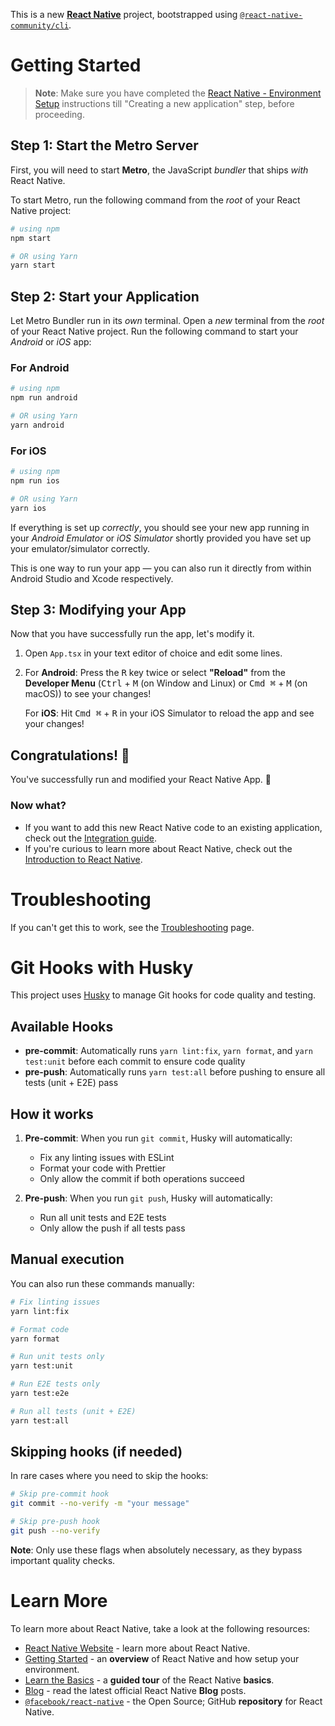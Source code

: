 This is a new [**React Native**](https://reactnative.dev) project, bootstrapped using [`@react-native-community/cli`](https://github.com/react-native-community/cli).

# Getting Started

>**Note**: Make sure you have completed the [React Native - Environment Setup](https://reactnative.dev/docs/environment-setup) instructions till "Creating a new application" step, before proceeding.

## Step 1: Start the Metro Server

First, you will need to start **Metro**, the JavaScript _bundler_ that ships _with_ React Native.

To start Metro, run the following command from the _root_ of your React Native project:

```bash
# using npm
npm start

# OR using Yarn
yarn start
```

## Step 2: Start your Application

Let Metro Bundler run in its _own_ terminal. Open a _new_ terminal from the _root_ of your React Native project. Run the following command to start your _Android_ or _iOS_ app:

### For Android

```bash
# using npm
npm run android

# OR using Yarn
yarn android
```

### For iOS

```bash
# using npm
npm run ios

# OR using Yarn
yarn ios
```

If everything is set up _correctly_, you should see your new app running in your _Android Emulator_ or _iOS Simulator_ shortly provided you have set up your emulator/simulator correctly.

This is one way to run your app — you can also run it directly from within Android Studio and Xcode respectively.

## Step 3: Modifying your App

Now that you have successfully run the app, let's modify it.

1. Open `App.tsx` in your text editor of choice and edit some lines.
2. For **Android**: Press the <kbd>R</kbd> key twice or select **"Reload"** from the **Developer Menu** (<kbd>Ctrl</kbd> + <kbd>M</kbd> (on Window and Linux) or <kbd>Cmd ⌘</kbd> + <kbd>M</kbd> (on macOS)) to see your changes!

   For **iOS**: Hit <kbd>Cmd ⌘</kbd> + <kbd>R</kbd> in your iOS Simulator to reload the app and see your changes!

## Congratulations! :tada:

You've successfully run and modified your React Native App. :partying_face:

### Now what?

- If you want to add this new React Native code to an existing application, check out the [Integration guide](https://reactnative.dev/docs/integration-with-existing-apps).
- If you're curious to learn more about React Native, check out the [Introduction to React Native](https://reactnative.dev/docs/getting-started).

# Troubleshooting

If you can't get this to work, see the [Troubleshooting](https://reactnative.dev/docs/troubleshooting) page.

# Git Hooks with Husky

This project uses [Husky](https://typicode.github.io/husky/) to manage Git hooks for code quality and testing.

## Available Hooks

- **pre-commit**: Automatically runs `yarn lint:fix`, `yarn format`, and `yarn test:unit` before each commit to ensure code quality
- **pre-push**: Automatically runs `yarn test:all` before pushing to ensure all tests (unit + E2E) pass

## How it works

1. **Pre-commit**: When you run `git commit`, Husky will automatically:
   - Fix any linting issues with ESLint
   - Format your code with Prettier
   - Only allow the commit if both operations succeed

2. **Pre-push**: When you run `git push`, Husky will automatically:
   - Run all unit tests and E2E tests
   - Only allow the push if all tests pass

## Manual execution

You can also run these commands manually:

```bash
# Fix linting issues
yarn lint:fix

# Format code
yarn format

# Run unit tests only
yarn test:unit

# Run E2E tests only
yarn test:e2e

# Run all tests (unit + E2E)
yarn test:all
```

## Skipping hooks (if needed)

In rare cases where you need to skip the hooks:

```bash
# Skip pre-commit hook
git commit --no-verify -m "your message"

# Skip pre-push hook
git push --no-verify
```

**Note**: Only use these flags when absolutely necessary, as they bypass important quality checks.

# Learn More

To learn more about React Native, take a look at the following resources:

- [React Native Website](https://reactnative.dev) - learn more about React Native.
- [Getting Started](https://reactnative.dev/docs/environment-setup) - an **overview** of React Native and how setup your environment.
- [Learn the Basics](https://reactnative.dev/docs/getting-started) - a **guided tour** of the React Native **basics**.
- [Blog](https://reactnative.dev/blog) - read the latest official React Native **Blog** posts.
- [`@facebook/react-native`](https://github.com/facebook/react-native) - the Open Source; GitHub **repository** for React Native.
